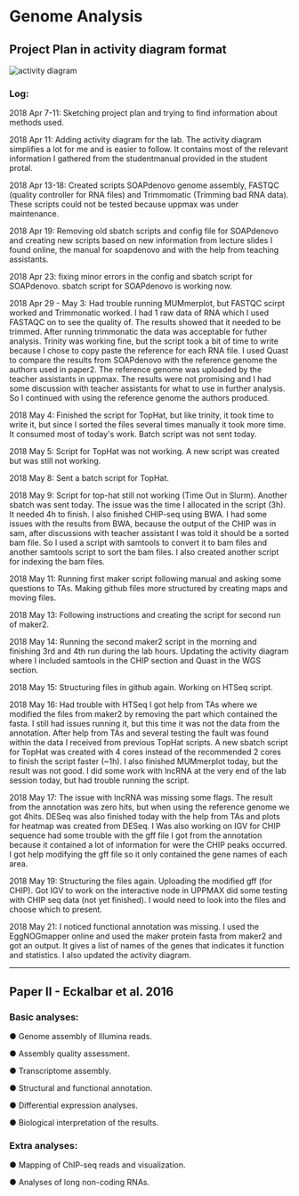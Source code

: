 # Genome Analysis 

## Project Plan in activity diagram format

![activity diagram](https://user-images.githubusercontent.com/10686927/40333041-ff943cde-5d45-11e8-97de-5ae35d35df8d.png)

### Log:

2018 Apr 7-11: Sketching project plan and trying to find information about methods used.

2018 Apr 11: Adding activity diagram for the lab. The activity diagram simplifies a lot for me and is easier to follow. It contains most of the relevant information I gathered from the studentmanual provided in the student protal. 

2018 Apr 13-18: Created scripts SOAPdenovo genome assembly, FASTQC (quality controller for RNA files) and Trimmomatic (Trimming bad RNA data). These scripts could not be tested because uppmax was under maintenance.

2018 Apr 19: Removing old sbatch scripts and config file for SOAPdenovo and creating new scripts based on new information from lecture slides I found online, the manual for soapdenovo and with the help from teaching assistants. 

2018 Apr 23: fixing minor errors in the config and sbatch script for SOAPdenovo. sbatch script for SOAPdenovo is working now.

2018 Apr 29 - May 3: Had trouble running MUMmerplot, but FASTQC scirpt worked and Trimmonatic worked. I had 1 raw data of RNA which I used FASTAQC on to see the quality of. The results showed that it needed to be trimmed. After running trimmonatic the data was acceptable for futher analysis. Trinity was working fine, but the script took a bit of time to write because I chose to copy paste the reference for each RNA file. I used Quast to compare the results from SOAPdenovo with the reference genome the authors used in paper2. The reference genome was uploaded by the teacher assistants in uppmax. The results were not promising and I had some discussion with teacher assistants for what to use in further analysis. So I continued with using the reference genome the authors produced.

2018 May 4: Finished the script for TopHat, but like trinity, it took time to write it, but since I sorted the files several times manually it took more time. It consumed most of today's work. Batch script was not sent today. 

2018 May 5: Script for TopHat was not working. A new script was created but was still not working. 

2018 May 8: Sent a batch script for TopHat.

2018 May 9: Script for top-hat still not working (Time Out in Slurm). Another sbatch was sent today. The issue was the time I allocated in the script (3h). It needed 4h to finish. I also finished CHIP-seq using BWA. I had some issues with the results from BWA, because the output of the CHIP was in sam, after discussions with teacher assistant I was told it should be a sorted bam file. So I used a script with samtools to convert it to bam files and another samtools script to sort the bam files.  I also created another script for indexing the bam files.

2018 May 11: Running first maker script following manual and asking some questions to TAs. Making github files more structured by creating maps and moving files. 

2018 May 13: Following instructions and creating the script for second run of maker2.

2018 May 14: Running the second maker2 script in the morning and finishing 3rd and 4th run during the lab hours. Updating the activity diagram where I included samtools in the CHIP section and Quast in the WGS section.

2018 May 15: Structuring files in github again. Working on HTSeq script.

2018 May 16: Had trouble with HTSeq I got help from TAs where we modified the files from maker2 by removing the part which contained the fasta. I still had issues running it, but this time it was not the data from the annotation. After help from TAs and several testing the fault was found within the data I received from previous TopHat scripts. A new sbatch script for TopHat was created with 4 cores instead of the recommended 2 cores to finish the script faster (~1h). I also finished MUMmerplot today, but the result was not good. I did some work with lncRNA at the very end of the lab session today, but had trouble running the script. 

2018 May 17: The issue with lncRNA was missing some flags. The result from the annotation was zero hits, but when using the reference genome we got 4hits. DESeq was also finished today with the help from TAs and plots for heatmap was created from DESeq. I Was also working on IGV for CHIP sequence had some trouble with the gff file I got from the annotation because it contained a lot of information for were the CHIP peaks occurred. I got help modifying the gff file so it only contained the gene names of each area. 

2018 May 19: Structuring the files again. Uploading the modified gff (for CHIP). Got IGV to work on the interactive node in UPPMAX did some testing with CHIP seq data (not yet finished). I would need to look into the files and choose which to present. 

2018 May 21: I noticed functional annotation was missing. I used the EggNOGmapper online and used the maker protein fasta from maker2 and got an output. It gives a list of names of the genes that indicates it function and statistics. I also updated the activity diagram. 

____________________________________________________________________________________________________________________________________________________________________________________________________________________________________________________________________________________________________________________________

## Paper II - Eckalbar et al. 2016 

### Basic analyses:

● Genome assembly of Illumina reads.

● Assembly quality assessment.

● Transcriptome assembly.

● Structural and functional annotation.

● Differential expression analyses.

● Biological interpretation of the results.

### Extra analyses:

● Mapping of ChIP-seq reads and visualization.

● Analyses of long non-coding RNAs.






